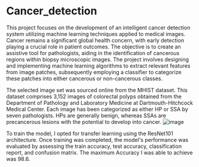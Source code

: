 # Cancer_detection
This project focuses on the development of an intelligent cancer detection system utilizing machine learning techniques applied to medical images. Cancer remains a significant global health concern, with early detection playing a crucial role in patient outcomes. The objective is to create an assistive tool for pathologists, aiding in the identification of cancerous regions within biopsy microscopic images. The project involves designing and implementing machine learning algorithms to extract relevant features from image patches, subsequently employing a classifier to categorize these patches into either cancerous or non-cancerous classes.

The selected image set was sourced online from the MHIST dataset. This dataset comprises 3,152 images of colorectal polyps obtained from the Department of Pathology and Laboratory Medicine at Dartmouth-Hitchcock Medical Center. Each image has been categorized as either HP or SSA by seven pathologists. HPs are generally benign, whereas SSAs are precancerous lesions with the potential to develop into cancer. 
![image](https://github.com/user-attachments/assets/a79d7b40-6c8a-4947-b60b-2467d8b8f0e7)

To train the model, I opted for transfer learning using the ResNet101 architecture. 
Once training was completed, the model's performance was evaluated by assessing the train accuracy, test accuracy, classification report, and confusion matrix. The maximum Accuracy I was able to achieve was 98.6. 

